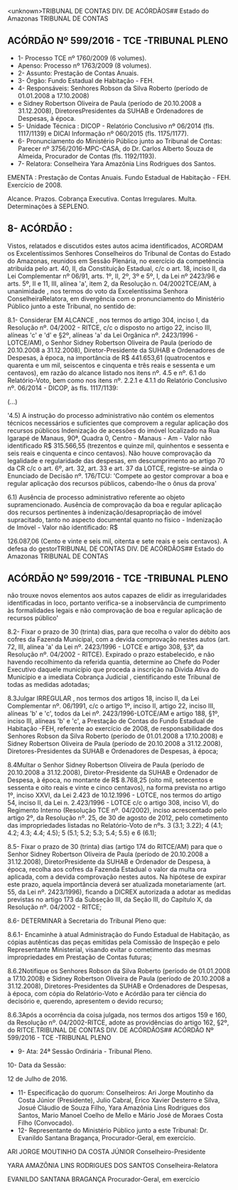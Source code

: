 &lt;unknown&gt;TRIBUNAL DE CONTAS DIV. DE ACÓRDÃOS## Estado do Amazonas TRIBUNAL DE CONTAS

## ACÓRDÃO Nº 599/2016 - TCE -TRIBUNAL PLENO

- 1- Processo TCE nº 1760/2009 (6 volumes).
- Apenso: Processo nº 1763/2009 (8 volumes).
- 2- Assunto: Prestação de Contas Anuais.
- 3- Órgão: Fundo Estadual de Habitação - FEH.
- 4- Responsáveis: Senhores Robson da Silva Roberto (período de 01.01.2008 a 17.10.2008)
- e Sidney  Robertson  Oliveira  de  Paula (período  de  20.10.2008  a  31.12.2008),  DiretoresPresidentes da SUHAB e Ordenadores de Despesas, à época.
- 5-  Unidade Técnica :  DICOP  -  Relatório  Conclusivo  nº  06/2014 (fls.  1117/1139)  e  DICAI  Informação nº 060/2015 (fls. 1175/1177).
- 6-  Pronunciamento  do  Ministério  Público  junto  ao  Tribunal  de  Contas: Parecer  nº 3756/2016-MPC-CASA, do Dr. Carlos Alberto Souza de Almeida, Procurador de Contas (fls. 1192/1193).
- 7- Relatora: Conselheira Yara Amazônia Lins Rodrigues dos Santos.

EMENTA : Prestação de Contas Anuais. Fundo Estadual de Habitação - FEH. Exercício de 2008.

Alcance. Prazos. Cobrança Executiva. Contas Irregulares. Multa.  Determinações à SEPLENO.

## 8- ACÓRDÃO :

Vistos,  relatados  e  discutidos  estes  autos  acima  identificados, ACORDAM os Excelentíssimos  Senhores  Conselheiros  do  Tribunal  de  Contas  do  Estado  do  Amazonas, reunidos  em  Sessão  Plenária,  no  exercício  da  competência  atribuída  pelo  art.  40,  II,  da Constituição Estadual, c/c o art. 18, inciso II, da Lei Complementar nº 06/91, arts. 1º, II, 2º, 3º e 5º, I, da Lei nº 2423/96 e arts. 5º, II e 11,  III, alínea 'a', item 2, da Resolução n. 04/2002TCE/AM, à  unanimidade , nos  termos  do  voto  da  Excelentíssima  Senhora  ConselheiraRelatora, em divergência com o pronunciamento do Ministério Público junto a este Tribunal, no sentido de:

8.1- Considerar EM ALCANCE , nos termos do artigo 304, inciso I, da Resolução nº. 04/2002 - RITCE, c/c o disposto no artigo 22, inciso III, alíneas 'c' e 'd' e §2º, alíneas 'a' da Lei Orgânica nº. 2423/1996 - LOTCE/AM), o Senhor Sidney Robertson Oliveira de Paula (período  de  20.10.2008  a  31.12.2008),  Diretor-Presidente  da  SUHAB  e  Ordenadores  de Despesas, à época, na importância de R$ 441.653,61 (quatrocentos  e  quarenta  e  um  mil, seiscentos e cinquenta e três reais e sessenta e um centavos), em razão do alcance listado nos itens nº. 4.5 e nº. 6.1 do Relatório-Voto, bem como nos itens nº. 2.2.1 e 4.1.1 do Relatório Conclusivo nº. 06/2014 - DICOP, às fls. 1117/1139:

(...)

'4.5)  A  instrução  do  processo  administrativo  não  contém  os  elementos técnicos necessários e suficientes que comprovem a regular aplicação dos recursos públicos Indenização de acessões do imóvel localizado na Rua Igarapé de Manaus, 90ª, Quadra 0, Centro  -  Manaus  -  Am  -  Valor  não  identificado  R$  315.566,55  (trezentos  e  quinze  mil, quinhentos e sessenta e seis reais e cinquenta e cinco centavos). Não houve comprovação da legalidade e regularidade das despesas, em descumprimento ao artigo 70 da CR c/c o art. 6º, art. 32, art. 33 e art. 37 da LOTCE, registre-se ainda o Enunciado de Decisão nº. 176/TCU: 'Compete ao gestor comprovar a boa e regular aplicação dos recursos públicos, cabendo-lhe o ônus da prova'

6.1) Ausência de processo administrativo referente ao objeto supramencionado.  Ausência  de  comprovação  da  boa  e  regular  aplicação  dos  recursos pertinentes à indenização/desapropriação de imóvel supracitado, tanto no aspecto documental quanto no físico - Indenização de Imóvel - Valor não identificado:                                  R$

126.087,06 (Cento e vinte e seis mil, oitenta e sete reais e seis centavos). A defesa do gestorTRIBUNAL DE CONTAS DIV. DE ACÓRDÃOS## Estado do Amazonas TRIBUNAL DE CONTAS

## ACÓRDÃO Nº 599/2016 - TCE -TRIBUNAL PLENO

não trouxe novos elementos aos autos capazes de elidir as irregularidades identificadas in loco,  portanto  verifica-se  a  inobservância  de  cumprimento  às  formalidades  legais  e  não comprovação de boa e regular aplicação de recursos público'

8.2-  Fixar  o  prazo de  30  (trinta)  dias,  para  que  recolha  o  valor  do  débito  aos cofres da Fazenda Municipal, com a devida comprovação nestes autos (art. 72, III, alínea 'a' da Lei nº. 2423/1996 - LOTCE e artigo 308, §3°, da Resolução nº. 04/2002 - RITCE). Expirado o prazo estabelecido, e não havendo recolhimento da referida quantia, determine ao Chefe do Poder Executivo daquele município que proceda a inscrição na Dívida Ativa do Município e a imediata Cobrança Judicial , cientificando este Tribunal de todas as medidas adotadas;

8.3Julgar IRREGULAR , nos termos dos artigos 18, inciso II, da Lei Complementar nº. 06/1991, c/c o artigo 1º, inciso II, artigo 22, inciso III, alíneas 'b' e 'c', todos da Lei nº. 2423/1996-LOTCE/AM e artigo 188, §1º, inciso III, alíneas 'b' e 'c', a Prestação de Contas  do  Fundo  Estadual  de  Habitação -FEH,  referente  ao  exercício  de  2008,  de responsabilidade  dos Senhores Robson  da  Silva  Roberto (período  de  01.01.2008  a 17.10.2008) e Sidney Robertson Oliveira de Paula (período de 20.10.2008 a 31.12.2008), Diretores-Presidentes da SUHAB e Ordenadores de Despesas, à época;

8.4Multar o Senhor Sidney  Robertson  Oliveira  de Paula (período de 20.10.2008 a 31.12.2008), Diretor-Presidente da SUHAB e Ordenador de Despesa, à época, no  montante de  R$ 8.768,25 (oito  mil,  setecentos  e  sessenta  e  oito  reais  e  vinte  e  cinco centavos), na forma prevista no artigo 1º, inciso XXVI, da Lei 2.423 de 10.12.1996  - LOTCE, nos termos do artigo 54, inciso II, da Lei n. 2.423/1996 - LOTCE c/c o artigo 308, inciso VI, do Regimento  Interno  (Resolução  TCE  nº.  04/2002),  inciso  acrescentado  pelo  artigo  2º,  da Resolução nº. 25, de 30 de agosto de 2012, pelo cometimento das impropriedades listadas no Relatório-Voto  de nºs.  3 (3.1;  3.22);  4 (4.1;  4.2; 4.3; 4.4;  4.5); 5  (5.1;  5.2;  5.3;  5.4;  5.5)  e 6 (6.1);

8.5-  Fixar  o  prazo de  30  (trinta)  dias  (artigo  174  do  RITCE/AM)  para  que  o Senhor Sidney Robertson Oliveira de Paula (período de 20.10.2008 a 31.12.2008), DiretorPresidente da SUHAB e Ordenador de Despesa, à época, recolha aos cofres da Fazenda Estadual o valor da multa ora aplicada, com a devida comprovação nestes autos. Na hipótese de expirar este prazo, aquela importância deverá ser atualizada monetariamente (art. 55, da Lei nº. 2423/1996), ficando a DICREX autorizada a adotar as medidas previstas no artigo 173 da Subseção III, da Seção III, do Capítulo X, da Resolução nº. 04/2002 - RITCE;

8.6- DETERMINAR à Secretaria do Tribunal Pleno que:

8.6.1- Encaminhe à atual Administração do Fundo Estadual de Habitação, as  cópias  autênticas  das  peças emitidas  pela  Comissão  de  Inspeção  e  pelo  Representante Ministerial,  visando  evitar  o  cometimento  das  mesmas  impropriedades  em  Prestação  de Contas futuras;

8.6.2Notifique os  Senhores  Robson  da  Silva  Roberto  (período  de 01.01.2008 a 17.10.2008) e Sidney Robertson Oliveira de Paula (período de 20.10.2008 a 31.12.2008), Diretores-Presidentes da SUHAB e Ordenadores de Despesas, à época, com cópia  do  Relatório-Voto  e  Acórdão  para  ter  ciência do  decisório e,  querendo,  apresentem  o devido recurso;

8.6.3Após  a  ocorrência  da  coisa  julgada,  nos  termos  dos  artigos  159  e 160, da Resolução nº. 04/2002-RITCE, adote as providências do artigo 162, §2º, do RITCE.TRIBUNAL DE CONTAS DIV. DE ACÓRDÃOS## ACÓRDÃO Nº 599/2016 - TCE -TRIBUNAL PLENO

- 9- Ata: 24ª Sessão Ordinária - Tribunal Pleno.

10- Data da Sessão:

12 de Julho de 2016.

- 11-  Especificação  do  quorum: Conselheiros:  Ari  Jorge  Moutinho  da  Costa  Júnior (Presidente), Julio Cabral, Érico Xavier Desterro e Silva, Josué Cláudio de Souza Filho, Yara Amazônia Lins Rodrigues dos Santos, Mario Manoel Coelho de Mello e Mário José de Moraes Costa Filho (Convocado).
- 12- Representante do Ministério Público junto a este Tribunal: Dr. Evanildo Santana Bragança, Procurador-Geral, em exercício.

ARI JORGE MOUTINHO DA COSTA JÚNIOR Conselheiro-Presidente

YARA AMAZÔNIA LINS RODRIGUES DOS SANTOS Conselheira-Relatora

EVANILDO SANTANA BRAGANÇA Procurador-Geral, em exercício